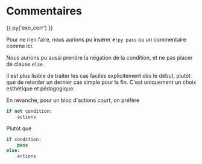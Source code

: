 # Commentaires

{{ py('exo_corr') }}

Pour ne rien faire, nous aurions pu insérer `#!py pass` ou un commentaire comme ici.

Nous aurions pu aussi prendre la négation de la condition, et ne pas placer de clause `else`.

Il est plus lisible de traiter les cas faciles explicitement dès le début, plutôt que de retarder un dernier cas simple pour la fin. C'est uniquement un choix esthétique et pédagogique.

En revanche, pour un bloc d'actions court, on préfère

```python
if not condition:
    actions
```

Plutôt que

```python
if condition:
    pass
else:
    actions
```

